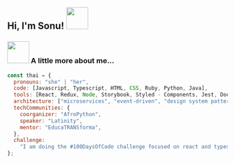 <h2> Hi, I'm Sonu! <img src="https://media.giphy.com/media/LPkczVwUYcMbXsRCdP/giphy.gif" width="50"></h2>

### <img src="https://media.giphy.com/media/mGcNjsfWAjY5AEZNw6/giphy.gif" width="50"> A little more about me...

```javascript
const thai = {
  pronouns: "she" | "her",
  code: [Javascript, Typescript, HTML, CSS, Ruby, Python, Java],
  tools: [React, Redux, Node, Storybook, Styled - Components, Jest, Docker],
  architecture: ["microservices", "event-driven", "design system pattern"],
  techCommunities: {
    coorganizer: "AfroPython",
    speaker: "Latinity",
    mentor: "EducaTRANSforma",
  },
  challenge:
    "I am doing the #100DaysOfCode challenge focused on react and typescript",
};
```
